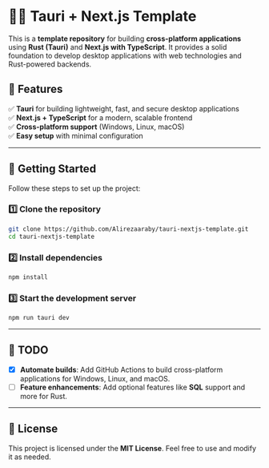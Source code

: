 # 🦀🚀 Tauri + Next.js Template  

This is a **template repository** for building **cross-platform applications** using **Rust (Tauri)** and **Next.js with TypeScript**. It provides a solid foundation to develop desktop applications with web technologies and Rust-powered backends.

## 📌 Features  

✅ **Tauri** for building lightweight, fast, and secure desktop applications  
✅ **Next.js + TypeScript** for a modern, scalable frontend  
✅ **Cross-platform support** (Windows, Linux, macOS)  
✅ **Easy setup** with minimal configuration  

---

## 🚀 Getting Started  

Follow these steps to set up the project:  

### 1️⃣ Clone the repository  
```sh
git clone https://github.com/Alirezaaraby/tauri-nextjs-template.git
cd tauri-nextjs-template
```

### 2️⃣ Install dependencies  
```sh
npm install
```

### 3️⃣ Start the development server  
```sh
npm run tauri dev
```

---

## 🔧 TODO  

- [x] **Automate builds**: Add GitHub Actions to build cross-platform applications for Windows, Linux, and macOS.  
- [ ] **Feature enhancements**: Add optional features like **SQL** support and more for Rust.  

---

## 📜 License  

This project is licensed under the **MIT License**. Feel free to use and modify it as needed.  

